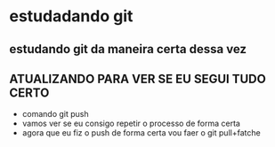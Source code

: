 # estudadando git

## estudando git da maneira certa dessa vez
## ATUALIZANDO PARA VER SE EU SEGUI TUDO CERTO
* comando git push
* vamos ver se eu consigo repetir o processo de forma certa
* agora que eu fiz o push de forma certa vou faer o git pull+fatche
